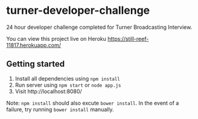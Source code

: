 # turner-developer-challenge

24 hour developer challenge completed for Turner Broadcasting Interview.

You can view this project live on Heroku <https://still-reef-11817.herokuapp.com/>

## Getting started
1. Install all dependencies using `npm install`
2. Run server using `npm start` or `node app.js`
3. Visit http://localhost:8080/

Note: `npm install` should also excute `bower install`. In the event of a failure, try running `bower install` manually.
